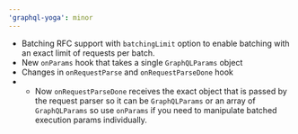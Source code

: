 ```yaml
---
'graphql-yoga': minor
---
```


- Batching RFC support with `batchingLimit` option to enable batching with an exact limit of requests per batch.
- New `onParams` hook that takes a single `GraphQLParams` object
- Changes in `onRequestParse` and `onRequestParseDone` hook
- - Now `onRequestParseDone` receives the exact object that is passed by the request parser so it can be `GraphQLParams` or an array of `GraphQLParams` so use `onParams` if you need to manipulate batched execution params individually.
